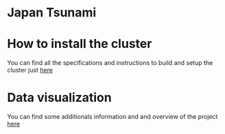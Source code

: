 Japan Tsunami
==================

# How to install the cluster
You can find all the specifications and instructions to build and setup the cluster just [here](Cassandra/cassandracluster.md)

# Data visualization 
You can find some additionals information and and overview of the project [here](Cassandra/TsunamiCassandra.md)


